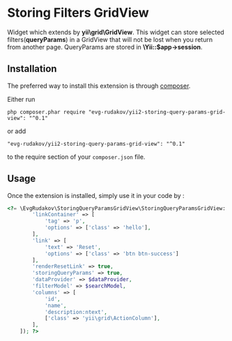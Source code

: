 Storing Filters GridView
========================
Widget which extends by **yii\grid\GridView**. This widget can store selected filters(**queryParams**) in a GridView that will
not be lost when you return from another page. 
QueryParams are stored in **\Yii::$app->session**.

Installation
------------

The preferred way to install this extension is through [composer](http://getcomposer.org/download/).

Either run

```
php composer.phar require "evg-rudakov/yii2-storing-query-params-grid-view": "^0.1"
```

or add

```
"evg-rudakov/yii2-storing-query-params-grid-view": "^0.1"
```

to the require section of your `composer.json` file.


Usage
-----

Once the extension is installed, simply use it in your code by  :

```php
<?= \EvgRudakov\StoringQueryParamsGridView\StoringQueryParamsGridView::widget([
        'linkContainer' => [
            'tag' => 'p',
            'options' => ['class' => 'hello'],
        ],
        'link' => [
            'text' => 'Reset',
            'options' => ['class' => 'btn btn-success']
        ],
        'renderResetLink' => true,
        'storingQueryParams' => true,
        'dataProvider' => $dataProvider,
        'filterModel' => $searchModel,
        'columns' => [
            'id',
            'name',
            'description:ntext',
            ['class' => 'yii\grid\ActionColumn'],
        ],
    ]); ?>
```


